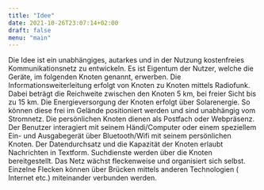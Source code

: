 ```yaml
---
title: "Idee"
date: 2021-10-26T23:07:14+02:00
draft: false
menu: "main"
---
```

Die Idee ist ein unabhängiges, autarkes und in der 
Nutzung kostenfreies Kommunikationsnetz zu entwickeln. 
Es ist Eigentum der Nutzer, welche die Geräte, 
im folgenden Knoten genannt, erwerben. Die 
Informationsweiterleitung erfolgt von Knoten zu Knoten 
mittels Radiofunk.
Dabei beträgt die Reichweite zwischen den Knoten 5 km, 
bei freier Sicht bis zu 15 km. 
Die Energieversorgung der Knoten erfolgt über 
Solarenergie. So können diese frei im Gelände 
positioniert werden und sind unabhängig vom Stromnetz. 
Die persönlichen Knoten dienen als Postfach oder 
Webpräsenz. Der Benutzer interagiert  mit seinem Händi/Computer oder einem speziellem Ein- und Ausgabegerät über Bluetooth/Wifi mit seinem persönlichen Knoten. Der Datendurchsatz und die Kapazität der Knoten erlaubt Nachrichten in Textform. Suchdienste werden über die Knoten bereitgestellt.
Das Netz wächst fleckenweise und organisiert sich 
selbst. Einzelne Flecken können über Brücken mittels anderen Technologien ( Internet etc.) miteinander verbunden werden.

